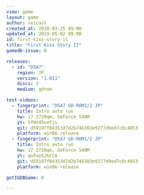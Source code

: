 ```yaml
---
view: game
layout: game
author: reicast
created_at: 2018-03-25 09:00
updated_at: 2019-05-02 09:00
id: first-kiss-story-ii
title: "First Kiss Story II"
gamedb-issue: 0

releases:
  - id: "D5A7"
    region: JP
    version: "1.011"
    discs: 2
    medium: gdrom

test-videos:
  - fingerprint: "D5A7 GD-ROM2/2 JP"
    title: Intro auto run
    hw: i7 2720qm, GeForce 540M
    yt: tfHt45oxFjs
    git: d59197f84353d7d2b746383e9277d9ed7c8c4053
    platform: win86-release
  - fingerprint: "D5A7 GD-ROM1/2 JP"
    title: Intro auto run
    hw: i7 2720qm, GeForce 540M
    yt: qsPxo52kCC8
    git: d59197f84353d7d2b746383e9277d9ed7c8c4053
    platform: win86-release

gotIGDBGame: 0

---
```

